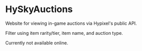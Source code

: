 # HySkyAuctions
Website for viewing in-game auctions via Hypixel's public API.

Filter using item rarity/tier, item name, and auction type.

Currently not available online.

